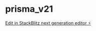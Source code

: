 # prisma_v21

[Edit in StackBlitz next generation editor ⚡️](https://stackblitz.com/~/github.com/cujumbu/prisma_v21)